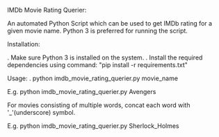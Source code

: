 IMDb Movie Rating Querier:

An automated Python Script which can be used to get IMDb rating for a given movie name. Python 3 is preferred for running the script.

Installation:

. Make sure Python 3 is installed on the system.
. Install the required dependencies using command: "pip install -r requirements.txt"

Usage:
. python imdb_movie_rating_querier.py movie_name

E.g. python imdb_movie_rating_querier.py Avengers

For movies consisting of multiple words, concat each word with '_'(underscore) symbol.

E.g. python imdb_movie_rating_querier.py Sherlock_Holmes